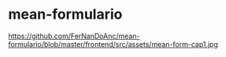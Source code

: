 # mean-formulario
https://github.com/FerNanDoAnc/mean-formulario/blob/master/frontend/src/assets/mean-form-cap1.jpg